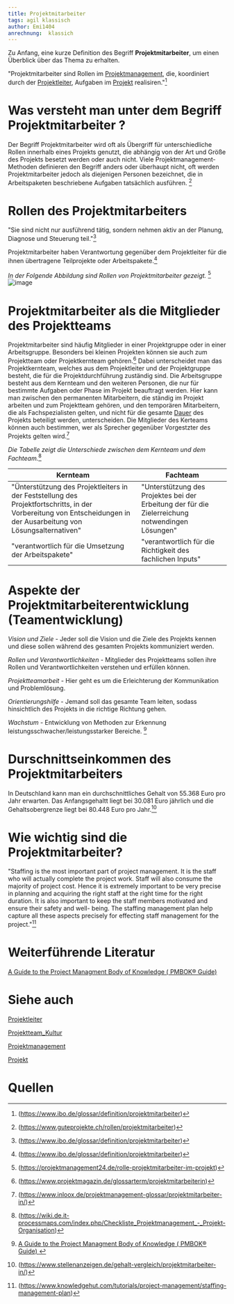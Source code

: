 ```yaml
---
title: Projektmitarbeiter
tags: agil klassisch 
author: Emi1404
anrechnung:  klassich
---
```

Zu Anfang, eine kurze Definition  des Begriff **Projektmitarbeiter**, um einen Überblick über das Thema zu erhalten.

"Projektmitarbeiter sind Rollen im [Projektmanagement](https://github.com/Emi1404/ManagingProjectsSuccessfully.github.io/blob/main/kb/Projektmanagement.md), die, koordiniert durch der [Projektleiter](https://github.com/Emi1404/ManagingProjectsSuccessfully.github.io/blob/main/kb/Projektleiter.md), Aufgaben im [Projekt](https://github.com/Emi1404/ManagingProjectsSuccessfully.github.io/blob/main/kb/Projekt.md ) realisiren."[^1] 






 # **Was versteht man unter dem Begriff Projektmitarbeiter ?**

Der Begriff Projektmitarbeiter wird oft als Übergriff für unterschiedliche Rollen innerhalb eines Projekts genutzt, 
die abhängig von der Art und Größe des Projekts besetzt werden oder auch nicht. 
Viele Projektmanagement-Methoden definieren den Begriff anders oder überhaupt nicht, oft werden Projektmitarbeiter jedoch als diejenigen Personen bezeichnet,
die in Arbeitspaketen beschriebene Aufgaben tatsächlich ausführen. [^2]

# **Rollen des Projektmitarbeiters** 

"Sie sind nicht nur ausführend tätig, sondern nehmen aktiv an der Planung, Diagnose und Steuerung teil."[^1]

Projektmitarbeiter haben Verantwortung gegenüber dem Projektleiter für die ihnen übertragene Teilprojekte oder Arbeitspakete.[^1]

*In der Folgende Abbildung sind Rollen von Projektmitarbeiter gezeigt.* [^3]
![image](https://user-images.githubusercontent.com/92817695/142926386-c6e8bba3-c7f9-48c1-9b8c-9afc2c1b4a35.png)




# **Projektmitarbeiter als die Mitglieder des Projektteams**

Projektmitarbeiter sind häufig Mitglieder in einer Projektgruppe oder in einer Arbeitsgruppe. Besonders bei kleinen Projekten können sie auch zum
Projektteam oder Projektkernteam gehören.[^4]
Dabei unterscheidet man das Projektkernteam, welches aus dem Projektleiter und der Projektgruppe besteht, die für die Projektdurchführung zuständig sind.
Die Arbeitsgruppe besteht aus dem Kernteam und den weiteren Personen, die nur für bestimmte Aufgaben oder Phase im Projekt beauftragt werden.
Hier kann man zwischen den permanenten Mitarbeitern, die ständig im Projekt arbeiten und zum Projektteam gehören, und den temporären Mitarbeitern, die als
Fachspezialisten gelten, und nicht für die gesamte [Dauer](https://www.inloox.de/projektmanagement-glossar/dauer/) des Projekts beteiligt werden, unterscheiden.
Die Mitglieder des Kerteams können auch bestimmen, wer als Sprecher gegenüber Vorgestzter des Projekts gelten wird.[^5]




*Die Tabelle zeigt die Unterschiede zwischen dem Kernteam und dem Fachteam.*[^6]

| Kernteam                    | Fachteam      |
| -------------               | ------------- |
| "Ünterstützung des Projektleiters in der Feststellung des Projektfortschritts, in der Vorbereitung von Entscheidungen in der Ausarbeitung von Lösungsalternativen"              | "Unterstützung des Projektes bei der Erbeitung der für die Zielerreichung notwendingen Lösungen"  |
| "verantwortlich für die Umsetzung der Arbeitspakete"               | "verantwortlich für die Richtigkeit des fachlichen Inputs"  | 
                                                                     

# **Aspekte der Projektmitarbeiterentwicklung (Teamentwicklung)**

*Vision und Ziele* - Jeder soll die Vision und die Ziele des Projekts kennen und diese sollen während des gesamten Projekts kommuniziert werden.

*Rollen und Verantwortlichkeiten* - Mitglieder des Projektteams sollen ihre Rollen und Verantwortlichkeiten verstehen und erfüllen können.

*Projektteamarbeit* - Hier geht es um die Erleichterung der Kommunikation und Problemlösung.

*Orientierungshilfe* - Jemand soll das gesamte Team leiten, sodass hinsichtlich des Projekts in die richtige Richtung gehen.

*Wachstum* - Entwicklung von Methoden zur Erkennung leistungsschwacher/leistungsstarker Bereiche. [^8]





# **Durschnittseinkommen des Projektmitarbeiters**

In Deutschland kann man ein durchschnittliches Gehalt von 55.368 Euro pro Jahr erwarten.
Das Anfangsgehaltt liegt bei 30.081 Euro jährlich und die Gehaltsobergrenze liegt bei 80.448 Euro pro Jahr.[^7]



# **Wie wichtig sind die Projektmitarbeiter?**

"Staffing is the most important part of project management. It is the staff who will actually complete the project work. Staff will also consume the majority of project cost. Hence it is extremely important to be very precise in planning and acquiring the right staff at the right time for the right duration. It is also important to keep the staff members motivated and ensure their safety and well- being. The staffing management plan help capture all these aspects precisely for effecting staff management for the project."[^9]





# Weiterführende Literatur

[ A Guide to the Project Managment Body of Knowledge ( PMBOK® Guide) ](https://www.pmi.org/pmbok-guide-standards/foundational/PMBOK)


# Siehe auch 

[Projektleiter](https://github.com/Emi1404/ManagingProjectsSuccessfully.github.io/blob/main/kb/Projektleiter.md)

[Projektteam_Kultur](https://github.com/Emi1404/ManagingProjectsSuccessfully.github.io/blob/main/kb/Projektteam_Kultur.md)

[Projektmanagement](
https://github.com/Emi1404/ManagingProjectsSuccessfully.github.io/blob/main/kb/Projektteam_Kultur.md)

[Projekt](https://github.com/Emi1404/ManagingProjectsSuccessfully.github.io/blob/main/kb/Projekt.md)
# Quellen

[^1]: (https://www.ibo.de/glossar/definition/projektmitarbeiter)
[^2]: (https://www.guteprojekte.ch/rollen/projektmitarbeiter)
[^3]: (https://projektmanagement24.de/rolle-projektmitarbeiter-im-projekt)
[^4]: (https://www.projektmagazin.de/glossarterm/projektmitarbeiterin)
[^5]: (https://www.inloox.de/projektmanagement-glossar/projektmitarbeiter-in/)
[^6]: (https://wiki.de.it-processmaps.com/index.php/Checkliste_Projektmanagement_-_Projekt-Organisation)
[^7]: (https://www.stellenanzeigen.de/gehalt-vergleich/projektmitarbeiter-in/)
[^8]: [ A Guide to the Project Managment Body of Knowledge ( PMBOK® Guide) ](https://www.pmi.org/pmbok-guide-standards/foundational/PMBOK)
[^9]: (https://www.knowledgehut.com/tutorials/project-management/staffing-management-plan) 
